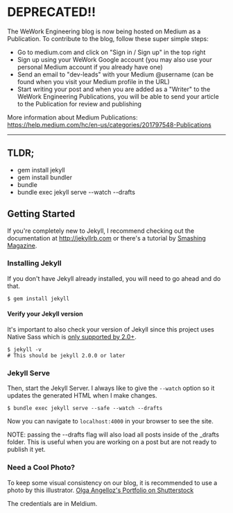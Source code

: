# DEPRECATED!!

The WeWork Engineering blog is now being hosted on Medium as a Publication. To contribute to the blog, follow these super simple steps:

- Go to medium.com and click on "Sign in / Sign up" in the top right
- Sign up using your WeWork Google account (you may also use your personal Medium account if you already have one)
- Send an email to "dev-leads" with your Medium @username (can be found when you visit your Medium profile in the URL)
- Start writing your post and when you are added as a "Writer" to the WeWork Engineering Publications, you will be able to send your article to the Publication for review and publishing

More information about Medium Publications:
https://help.medium.com/hc/en-us/categories/201797548-Publications

---

## TLDR;

- gem install jekyll
- gem install bundler
- bundle
- bundle exec jekyll serve --watch --drafts


## Getting Started

If you're completely new to Jekyll, I recommend checking out the documentation at <http://jekyllrb.com> or there's a tutorial by [Smashing Magazine](http://www.smashingmagazine.com/2014/08/01/build-blog-jekyll-github-pages/).

### Installing Jekyll

If you don't have Jekyll already installed, you will need to go ahead and do that.

```
$ gem install jekyll
```

#### Verify your Jekyll version

It's important to also check your version of Jekyll since this project uses Native Sass which
is [only supported by 2.0+](http://jekyllrb.com/news/2014/05/06/jekyll-turns-2-0-0/).

```
$ jekyll -v
# This should be jekyll 2.0.0 or later
```

### Jekyll Serve

Then, start the Jekyll Server. I always like to give the `--watch` option so it updates the generated HTML when I make changes.

```
$ bundle exec jekyll serve --safe --watch --drafts
```

Now you can navigate to `localhost:4000` in your browser to see the site.

NOTE: passing the --drafts flag will also load all posts inside of the _drafts folder. This is
useful when you are working on a post but are not ready to publish it yet.


### Need a Cool Photo?

To keep some visual consistency on our blog, it is recommended to use a photo by this illustrator.
[Olga Angelloz's Portfolio on Shutterstock](http://www.shutterstock.com/gallery-1451378p1.html)

The credentials are in Meldium.
